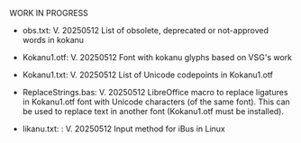 WORK IN PROGRESS

- obs.txt: V. 20250512
  List of obsolete, deprecated or not-approved words in kokanu

- Kokanu1.otf: V. 20250512
  Font with kokanu glyphs based on VSG's work

- Kokanu1.txt: V. 20250512
  List of Unicode codepoints in Kokanu1.otf
  
- ReplaceStrings.bas: V. 20250512
  LibreOffice macro to replace ligatures in Kokanu1.otf font with
  Unicode characters (of the same font). This can be used to replace
  text in another font (Kokanu1.otf must be installed).

- likanu.txt: : V. 20250512
  Input method for iBus in Linux

